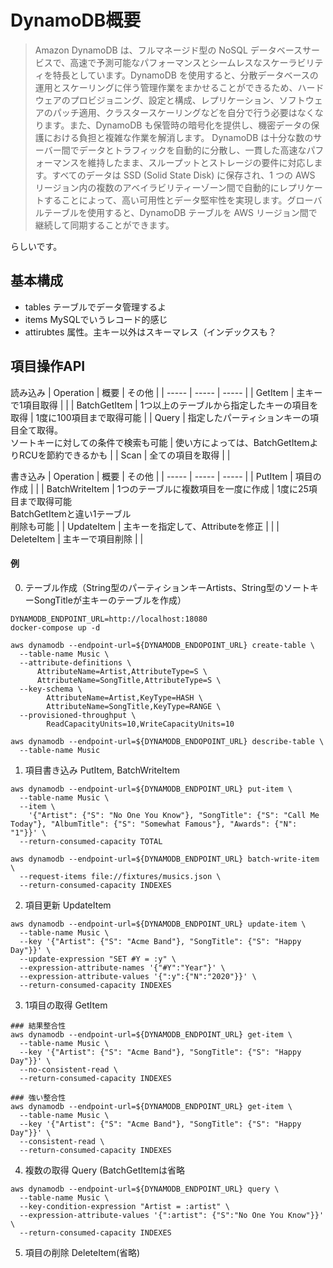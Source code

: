 # DynamoDB概要

> Amazon DynamoDB は、フルマネージド型の NoSQL データベースサービスで、高速で予測可能なパフォーマンスとシームレスなスケーラビリティを特長としています。DynamoDB を使用すると、分散データベースの運用とスケーリングに伴う管理作業をまかせることができるため、ハードウェアのプロビジョニング、設定と構成、レプリケーション、ソフトウェアのパッチ適用、クラスタースケーリングなどを自分で行う必要はなくなります。また、DynamoDB も保管時の暗号化を提供し、機密データの保護における負担と複雑な作業を解消します。
> DynamoDB は十分な数のサーバー間でデータとトラフィックを自動的に分散し、一貫した高速なパフォーマンスを維持したまま、スループットとストレージの要件に対応します。すべてのデータは SSD (Solid State Disk) に保存され、1 つの AWS リージョン内の複数のアベイラビリティーゾーン間で自動的にレプリケートすることによって、高い可用性とデータ堅牢性を実現します。グローバルテーブルを使用すると、DynamoDB テーブルを AWS リージョン間で継続して同期することができます。

らしいです。

## 基本構成

 - tables       テーブルでデータ管理するよ
 - items        MySQLでいうレコード的感じ
 - attirubtes   属性。主キー以外はスキーマレス（インデックスも？

## 項目操作API

 読み込み
 | Operation | 概要 | その他 |
 | ----- | ----- | ----- |
 | GetItem | 主キーで1項目取得 | |
 | BatchGetItem | 1つ以上のテーブルから指定したキーの項目を取得 | 1度に100項目まで取得可能 |
 | Query | 指定したパーティションキーの項目全て取得。<br>ソートキーに対しての条件で検索も可能 | 使い方によっては、BatchGetItemよりRCUを節約できるかも |
 | Scan | 全ての項目を取得 | |

 書き込み
 | Operation | 概要 | その他 |
 | ----- | ----- | ----- |
 | PutItem | 項目の作成 | |
 | BatchWriteItem | 1つのテーブルに複数項目を一度に作成 | 1度に25項目まで取得可能<br>BatchGetItemと違い1テーブル<br>削除も可能 |
 | UpdateItem | 主キーを指定して、Attributeを修正 | |
 | DeleteItem | 主キーで項目削除 | |

#### 例

0. テーブル作成（String型のパーティションキーArtists、String型のソートキーSongTitleが主キーのテーブルを作成）

```
DYNAMODB_ENDPOINT_URL=http://localhost:18080
docker-compose up -d

aws dynamodb --endpoint-url=${DYNAMODB_ENDOPOINT_URL} create-table \
  --table-name Music \
  --attribute-definitions \
      AttributeName=Artist,AttributeType=S \
      AttributeName=SongTitle,AttributeType=S \
  --key-schema \
        AttributeName=Artist,KeyType=HASH \
        AttributeName=SongTitle,KeyType=RANGE \
  --provisioned-throughput \
        ReadCapacityUnits=10,WriteCapacityUnits=10

aws dynamodb --endpoint-url=${DYNAMODB_ENDOPOINT_URL} describe-table \
  --table-name Music
```

1. 項目書き込み PutItem, BatchWriteItem

```
aws dynamodb --endpoint-url=${DYNAMODB_ENDPOINT_URL} put-item \
  --table-name Music \
  --item \
    '{"Artist": {"S": "No One You Know"}, "SongTitle": {"S": "Call Me Today"}, "AlbumTitle": {"S": "Somewhat Famous"}, "Awards": {"N": "1"}}' \
  --return-consumed-capacity TOTAL

aws dynamodb --endpoint-url=${DYNAMODB_ENDPOINT_URL} batch-write-item \
  --request-items file://fixtures/musics.json \
  --return-consumed-capacity INDEXES
```

2. 項目更新 UpdateItem

```
aws dynamodb --endpoint-url=${DYNAMODB_ENDPOINT_URL} update-item \
  --table-name Music \
  --key '{"Artist": {"S": "Acme Band"}, "SongTitle": {"S": "Happy Day"}}' \
  --update-expression "SET #Y = :y" \
  --expression-attribute-names '{"#Y":"Year"}' \
  --expression-attribute-values '{":y":{"N":"2020"}}' \
  --return-consumed-capacity INDEXES
```

3. 1項目の取得 GetItem

```
### 結果整合性
aws dynamodb --endpoint-url=${DYNAMODB_ENDPOINT_URL} get-item \
  --table-name Music \
  --key '{"Artist": {"S": "Acme Band"}, "SongTitle": {"S": "Happy Day"}}' \
  --no-consistent-read \
  --return-consumed-capacity INDEXES

### 強い整合性
aws dynamodb --endpoint-url=${DYNAMODB_ENDPOINT_URL} get-item \
  --table-name Music \
  --key '{"Artist": {"S": "Acme Band"}, "SongTitle": {"S": "Happy Day"}}' \
  --consistent-read \
  --return-consumed-capacity INDEXES
```

4. 複数の取得 Query (BatchGetItemは省略

```
aws dynamodb --endpoint-url=${DYNAMODB_ENDPOINT_URL} query \
  --table-name Music \
  --key-condition-expression "Artist = :artist" \
  --expression-attribute-values '{":artist": {"S":"No One You Know"}}' \
  --return-consumed-capacity INDEXES
```

5. 項目の削除 DeleteItem(省略)
